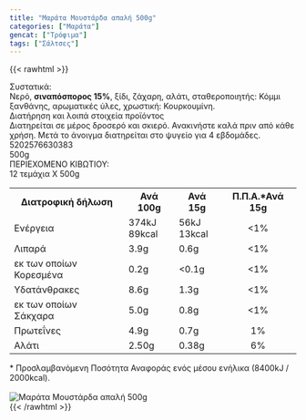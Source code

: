 ```yaml
---
title: "Μαράτα Μουστάρδα απαλή 500g"
categories: ["Μαράτα"]
gencat: ["Τρόφιμα"]
tags: ["Σάλτσες"]
---
```

{{< rawhtml >}}

<div class="sload317"><div class="product"><div id="sistatika">Συστατικά:</div><div class="alltext">Νερό, <b>σιναπόσπορος 15%</b>, ξίδι, ζάχαρη, αλάτι, σταθεροποιητής: Κόμμι ξανθάνης, αρωματικές ύλες, χρωστική: Κουρκουμίνη.<br></div><div id="loipa">Διατήρηση και λοιπά στοιχεία προϊόντος</div><div class="alltext">Διατηρείται σε μέρος δροσερό και σκιερό. Ανακινήστε καλά πριν από κάθε χρήση. Μετά το άνοιγμα διατηρείται στο ψυγείο για 4 εβδομάδες.<br></div><div id="barcode"><div id="barimage1"></div><span id="bartext">5202576630383</span><br></div><div id="varos"><div id="varosimage1"></div><span id="varostext">500g</span><br></div><div id="kivotio">ΠΕΡΙΕΧΟΜΕΝΟ ΚΙΒΩΤΙΟΥ:<br>12 τεμάχια Χ 500g</div><div class="tabout"><table id="diatable"><tbody><tr><th>Διατροφική δήλωση</th><th>Ανά 100g</th><th>Ανά 15g</th><th>Π.Π.Α.*Ανά 15g</th></tr><tr><td class="texr2">Ενέργεια</td><td class="texr">374kJ<br>89kcal</td><td class="texr">56kJ<br>13kcal</td><td class="texr" style="text-align:center">&lt;1%</td></tr><tr><td class="texr2">Λιπαρά</td><td class="texr">3.9g</td><td class="texr">0.6g</td><td class="texr" style="text-align:center">&lt;1%</td></tr><tr><td class="gray">εκ των οποίων Κορεσµένα</td><td class="gray2">0.2g</td><td class="gray2">&lt;0.1g</td><td class="gray2" style="text-align:center">&lt;1%</td></tr><tr><td class="texr2">Yδατάνθρακες</td><td class="texr">8.6g</td><td class="texr">1.3g</td><td class="texr" style="text-align:center">&lt;1%</td></tr><tr><td class="gray">εκ των οποίων Σάκχαρα</td><td class="gray2">5.0g</td><td class="gray2">0.8g</td><td class="gray2" style="text-align:center">&lt;1%</td></tr><tr><td class="texr2">Πρωτεΐνες</td><td class="texr">4.9g</td><td class="texr">0.7g</td><td class="texr" style="text-align:center">1%</td></tr><tr><td class="texr2">Αλάτι</td><td class="texr">2.50g</td><td class="texr">0.38g</td><td class="texr" style="text-align:center">6%</td></tr></tbody></table></div><div class="alltext">* Προσλαμβανόμενη Ποσότητα Αναφοράς ενός μέσου ενήλικα (8400kJ / 2000kcal).</div><br><div class="pimg"><img alt="Μαράτα Μουστάρδα απαλή 500g" title="Μαράτα Μουστάρδα απαλή 500g" src="/media/images/marata-moustarda-apalh-500g.jpg"></div></div></div>
{{< /rawhtml >}}


